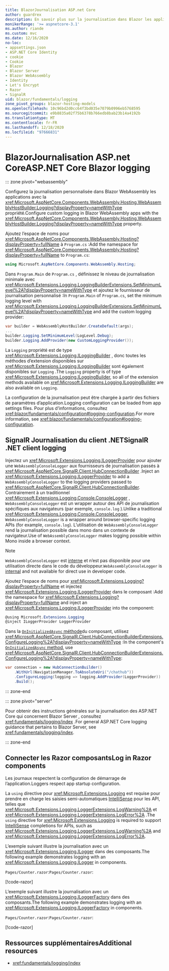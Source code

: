 ```yaml
---
title: BlazorJournalisation ASP.net Core
author: guardrex
description: En savoir plus sur la journalisation dans Blazor les applications, y compris la configuration du niveau de journalisation et comment écrire des messages de journal à partir de Razor composants.
monikerRange: '>= aspnetcore-3.1'
ms.author: riande
ms.custom: mvc
ms.date: 12/16/2020
no-loc:
- appsettings.json
- ASP.NET Core Identity
- cookie
- Cookie
- Blazor
- Blazor Server
- Blazor WebAssembly
- Identity
- Let's Encrypt
- Razor
- SignalR
uid: blazor/fundamentals/logging
zone_pivot_groups: blazor-hosting-models
ms.openlocfilehash: 10c96bd2d0cc64f3bd035e7079b0996eb5768595
ms.sourcegitcommit: e9b8835a02f75b6378b766edb8bab23b14a4192b
ms.translationtype: MT
ms.contentlocale: fr-FR
ms.lasthandoff: 12/18/2020
ms.locfileid: "97666831"
---
```

# <a name="aspnet-core-no-locblazor-logging"></a><span data-ttu-id="491ce-103">BlazorJournalisation ASP.net Core</span><span class="sxs-lookup"><span data-stu-id="491ce-103">ASP.NET Core Blazor logging</span></span>

::: zone pivot="webassembly"

<span data-ttu-id="491ce-104">Configurez la journalisation personnalisée dans Blazor WebAssembly les applications avec la <xref:Microsoft.AspNetCore.Components.WebAssembly.Hosting.WebAssemblyHostBuilder.Logging?displayProperty=nameWithType> propriété.</span><span class="sxs-lookup"><span data-stu-id="491ce-104">Configure custom logging in Blazor WebAssembly apps with the <xref:Microsoft.AspNetCore.Components.WebAssembly.Hosting.WebAssemblyHostBuilder.Logging?displayProperty=nameWithType> property.</span></span>

<span data-ttu-id="491ce-105">Ajoutez l’espace de noms pour <xref:Microsoft.AspNetCore.Components.WebAssembly.Hosting?displayProperty=fullName> à `Program.cs` :</span><span class="sxs-lookup"><span data-stu-id="491ce-105">Add the namespace for <xref:Microsoft.AspNetCore.Components.WebAssembly.Hosting?displayProperty=fullName> to `Program.cs`:</span></span>

```csharp
using Microsoft.AspNetCore.Components.WebAssembly.Hosting;
```

<span data-ttu-id="491ce-106">Dans `Program.Main` de `Program.cs` , définissez le niveau de journalisation minimale avec <xref:Microsoft.Extensions.Logging.LoggingBuilderExtensions.SetMinimumLevel%2A?displayProperty=nameWithType> et ajoutez le fournisseur de journalisation personnalisé :</span><span class="sxs-lookup"><span data-stu-id="491ce-106">In `Program.Main` of `Program.cs`, set the minimum logging level with <xref:Microsoft.Extensions.Logging.LoggingBuilderExtensions.SetMinimumLevel%2A?displayProperty=nameWithType> and add the custom logging provider:</span></span>

```csharp
var builder = WebAssemblyHostBuilder.CreateDefault(args);
...
builder.Logging.SetMinimumLevel(LogLevel.Debug);
builder.Logging.AddProvider(new CustomLoggingProvider());
```

<span data-ttu-id="491ce-107">La `Logging` propriété est de type <xref:Microsoft.Extensions.Logging.ILoggingBuilder> , donc toutes les méthodes d’extension disponibles sur <xref:Microsoft.Extensions.Logging.ILoggingBuilder> sont également disponibles sur `Logging` .</span><span class="sxs-lookup"><span data-stu-id="491ce-107">The `Logging` property is of type <xref:Microsoft.Extensions.Logging.ILoggingBuilder>, so all of the extension methods available on <xref:Microsoft.Extensions.Logging.ILoggingBuilder> are also available on `Logging`.</span></span>

<span data-ttu-id="491ce-108">La configuration de la journalisation peut être chargée à partir des fichiers de paramètres d’application.</span><span class="sxs-lookup"><span data-stu-id="491ce-108">Logging configuration can be loaded from app settings files.</span></span> <span data-ttu-id="491ce-109">Pour plus d’informations, consultez <xref:blazor/fundamentals/configuration#logging-configuration>.</span><span class="sxs-lookup"><span data-stu-id="491ce-109">For more information, see <xref:blazor/fundamentals/configuration#logging-configuration>.</span></span>

## <a name="no-locsignalr-net-client-logging"></a><span data-ttu-id="491ce-110">SignalR Journalisation du client .NET</span><span class="sxs-lookup"><span data-stu-id="491ce-110">SignalR .NET client logging</span></span>

<span data-ttu-id="491ce-111">Injectez un <xref:Microsoft.Extensions.Logging.ILoggerProvider> pour ajouter une `WebAssemblyConsoleLogger` aux fournisseurs de journalisation passés à <xref:Microsoft.AspNetCore.SignalR.Client.HubConnectionBuilder> .</span><span class="sxs-lookup"><span data-stu-id="491ce-111">Inject an <xref:Microsoft.Extensions.Logging.ILoggerProvider> to add a `WebAssemblyConsoleLogger` to the logging providers passed to <xref:Microsoft.AspNetCore.SignalR.Client.HubConnectionBuilder>.</span></span> <span data-ttu-id="491ce-112">Contrairement à un traditionnel <xref:Microsoft.Extensions.Logging.Console.ConsoleLogger> , `WebAssemblyConsoleLogger` est un wrapper autour des API de journalisation spécifiques aux navigateurs (par exemple, `console.log` ).</span><span class="sxs-lookup"><span data-stu-id="491ce-112">Unlike a traditional <xref:Microsoft.Extensions.Logging.Console.ConsoleLogger>, `WebAssemblyConsoleLogger` is a wrapper around browser-specific logging APIs (for example, `console.log`).</span></span> <span data-ttu-id="491ce-113">L’utilisation de `WebAssemblyConsoleLogger` rend la journalisation possible dans mono dans un contexte de navigateur.</span><span class="sxs-lookup"><span data-stu-id="491ce-113">Use of `WebAssemblyConsoleLogger` makes logging possible within Mono inside a browser context.</span></span>

> [!NOTE]
> <span data-ttu-id="491ce-114">`WebAssemblyConsoleLogger` est [interne](/dotnet/csharp/language-reference/keywords/internal) et n’est pas disponible pour une utilisation directe dans le code du développeur.</span><span class="sxs-lookup"><span data-stu-id="491ce-114">`WebAssemblyConsoleLogger` is [internal](/dotnet/csharp/language-reference/keywords/internal) and not available for direct use in developer code.</span></span>

<span data-ttu-id="491ce-115">Ajoutez l’espace de noms pour <xref:Microsoft.Extensions.Logging?displayProperty=fullName> et injectez <xref:Microsoft.Extensions.Logging.ILoggerProvider> dans le composant :</span><span class="sxs-lookup"><span data-stu-id="491ce-115">Add the namespace for <xref:Microsoft.Extensions.Logging?displayProperty=fullName> and inject an <xref:Microsoft.Extensions.Logging.ILoggerProvider> into the component:</span></span>

```csharp
@using Microsoft.Extensions.Logging
@inject ILoggerProvider LoggerProvider
```

<span data-ttu-id="491ce-116">Dans la [ `OnInitializedAsync` méthode](xref:blazor/components/lifecycle#component-initialization-methods)du composant, utilisez <xref:Microsoft.AspNetCore.SignalR.Client.HubConnectionBuilderExtensions.ConfigureLogging%2A?displayProperty=nameWithType> :</span><span class="sxs-lookup"><span data-stu-id="491ce-116">In the component's [`OnInitializedAsync` method](xref:blazor/components/lifecycle#component-initialization-methods), use <xref:Microsoft.AspNetCore.SignalR.Client.HubConnectionBuilderExtensions.ConfigureLogging%2A?displayProperty=nameWithType>:</span></span>

```csharp
var connection = new HubConnectionBuilder()
    .WithUrl(NavigationManager.ToAbsoluteUri("/chathub"))
    .ConfigureLogging(logging => logging.AddProvider(LoggerProvider))
    .Build();
```

::: zone-end

::: zone pivot="server"

<span data-ttu-id="491ce-117">Pour obtenir des instructions générales sur la journalisation des ASP.NET Core qui concernent Blazor Server , consultez <xref:fundamentals/logging/index> .</span><span class="sxs-lookup"><span data-stu-id="491ce-117">For general ASP.NET Core logging guidance that pertains to Blazor Server, see <xref:fundamentals/logging/index>.</span></span>

::: zone-end

## <a name="log-in-no-locrazor-components"></a><span data-ttu-id="491ce-118">Connecter les Razor composants</span><span class="sxs-lookup"><span data-stu-id="491ce-118">Log in Razor components</span></span>

<span data-ttu-id="491ce-119">Les journaux respectent la configuration de démarrage de l’application.</span><span class="sxs-lookup"><span data-stu-id="491ce-119">Loggers respect app startup configuration.</span></span>

<span data-ttu-id="491ce-120">La `using` directive pour <xref:Microsoft.Extensions.Logging> est requise pour prendre en charge les saisies semi-automatiques [IntelliSense](/visualstudio/ide/using-intellisense) pour les API, telles que <xref:Microsoft.Extensions.Logging.LoggerExtensions.LogWarning%2A> et <xref:Microsoft.Extensions.Logging.LoggerExtensions.LogError%2A> .</span><span class="sxs-lookup"><span data-stu-id="491ce-120">The `using` directive for <xref:Microsoft.Extensions.Logging> is required to support [IntelliSense](/visualstudio/ide/using-intellisense) completions for APIs, such as <xref:Microsoft.Extensions.Logging.LoggerExtensions.LogWarning%2A> and <xref:Microsoft.Extensions.Logging.LoggerExtensions.LogError%2A>.</span></span>

<span data-ttu-id="491ce-121">L’exemple suivant illustre la journalisation avec un <xref:Microsoft.Extensions.Logging.ILogger> dans des composants.</span><span class="sxs-lookup"><span data-stu-id="491ce-121">The following example demonstrates logging with an <xref:Microsoft.Extensions.Logging.ILogger> in components.</span></span>

<span data-ttu-id="491ce-122">`Pages/Counter.razor`:</span><span class="sxs-lookup"><span data-stu-id="491ce-122">`Pages/Counter.razor`:</span></span>

[!code-razor[](logging/samples_snapshot/Counter1.razor?highlight=3,16)]

<span data-ttu-id="491ce-123">L’exemple suivant illustre la journalisation avec un <xref:Microsoft.Extensions.Logging.ILoggerFactory> dans des composants.</span><span class="sxs-lookup"><span data-stu-id="491ce-123">The following example demonstrates logging with an <xref:Microsoft.Extensions.Logging.ILoggerFactory> in components.</span></span>

<span data-ttu-id="491ce-124">`Pages/Counter.razor`:</span><span class="sxs-lookup"><span data-stu-id="491ce-124">`Pages/Counter.razor`:</span></span>

[!code-razor[](logging/samples_snapshot/Counter2.razor?highlight=3,16-17)]

## <a name="additional-resources"></a><span data-ttu-id="491ce-125">Ressources supplémentaires</span><span class="sxs-lookup"><span data-stu-id="491ce-125">Additional resources</span></span>

* <xref:fundamentals/logging/index>
